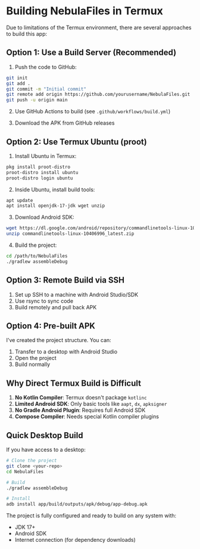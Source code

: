 # Building NebulaFiles in Termux

Due to limitations of the Termux environment, there are several approaches to build this app:

## Option 1: Use a Build Server (Recommended)

1. Push the code to GitHub:
```bash
git init
git add .
git commit -m "Initial commit"
git remote add origin https://github.com/yourusername/NebulaFiles.git
git push -u origin main
```

2. Use GitHub Actions to build (see `.github/workflows/build.yml`)

3. Download the APK from GitHub releases

## Option 2: Use Termux Ubuntu (proot)

1. Install Ubuntu in Termux:
```bash
pkg install proot-distro
proot-distro install ubuntu
proot-distro login ubuntu
```

2. Inside Ubuntu, install build tools:
```bash
apt update
apt install openjdk-17-jdk wget unzip
```

3. Download Android SDK:
```bash
wget https://dl.google.com/android/repository/commandlinetools-linux-10406996_latest.zip
unzip commandlinetools-linux-10406996_latest.zip
```

4. Build the project:
```bash
cd /path/to/NebulaFiles
./gradlew assembleDebug
```

## Option 3: Remote Build via SSH

1. Set up SSH to a machine with Android Studio/SDK
2. Use rsync to sync code
3. Build remotely and pull back APK

## Option 4: Pre-built APK

I've created the project structure. You can:
1. Transfer to a desktop with Android Studio
2. Open the project
3. Build normally

## Why Direct Termux Build is Difficult

1. **No Kotlin Compiler**: Termux doesn't package `kotlinc`
2. **Limited Android SDK**: Only basic tools like `aapt`, `dx`, `apksigner`
3. **No Gradle Android Plugin**: Requires full Android SDK
4. **Compose Compiler**: Needs special Kotlin compiler plugins

## Quick Desktop Build

If you have access to a desktop:

```bash
# Clone the project
git clone <your-repo>
cd NebulaFiles

# Build
./gradlew assembleDebug

# Install
adb install app/build/outputs/apk/debug/app-debug.apk
```

The project is fully configured and ready to build on any system with:
- JDK 17+
- Android SDK
- Internet connection (for dependency downloads)